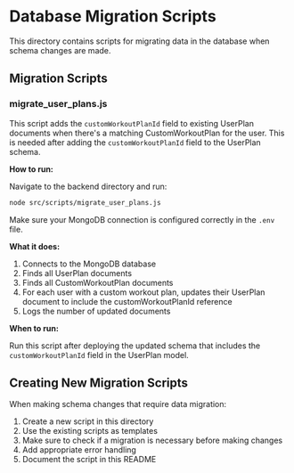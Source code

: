 # Database Migration Scripts

This directory contains scripts for migrating data in the database when schema changes are made.

## Migration Scripts

### migrate_user_plans.js

This script adds the `customWorkoutPlanId` field to existing UserPlan documents when there's a matching CustomWorkoutPlan for the user. This is needed after adding the `customWorkoutPlanId` field to the UserPlan schema.

**How to run:**

Navigate to the backend directory and run:

```bash
node src/scripts/migrate_user_plans.js
```

Make sure your MongoDB connection is configured correctly in the `.env` file.

**What it does:**

1. Connects to the MongoDB database
2. Finds all UserPlan documents
3. Finds all CustomWorkoutPlan documents
4. For each user with a custom workout plan, updates their UserPlan document to include the customWorkoutPlanId reference
5. Logs the number of updated documents

**When to run:**

Run this script after deploying the updated schema that includes the `customWorkoutPlanId` field in the UserPlan model.

## Creating New Migration Scripts

When making schema changes that require data migration:

1. Create a new script in this directory
2. Use the existing scripts as templates
3. Make sure to check if a migration is necessary before making changes
4. Add appropriate error handling
5. Document the script in this README 